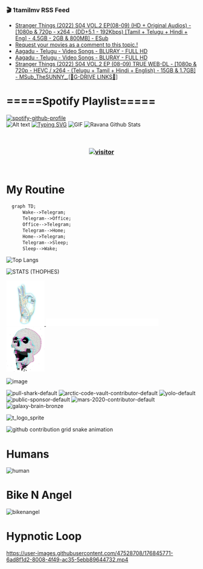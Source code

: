 ### 🎬 1tamilmv RSS Feed

<!-- BLOG-POST-LIST:START -->
- [Stranger Things &lpar;2022&rpar; S04 VOL.2 EP&lpar;08-09&rpar; &lpar;HD + Original Audios&rpar; - [1080p &amp; 720p - x264 - &lpar;DD+5.1 - 192Kbps&rpar; [Tamil + Telugu + Hindi + Eng] - 4.5GB - 2GB &amp; 800MB] - ESub](https://www.1tamilmv.space/index.php?/forums/topic/164819-stranger-things-2022-s04-vol2-ep08-09-hd-original-audios-1080p-720p-x264-dd51-192kbps-tamil-telugu-hindi-eng-45gb-2gb-800mb-esub/&do=findComment&comment=329515)
- [Request your movies as a comment to this topic.!](https://www.1tamilmv.space/index.php?/forums/topic/79-request-your-movies-as-a-comment-to-this-topic/&do=findComment&comment=329514)
- [Aagadu - Telugu - Video Songs - BLURAY - FULL HD](https://www.1tamilmv.space/index.php?/forums/topic/117865-aagadu-telugu-video-songs-bluray-full-hd/&do=findComment&comment=329513)
- [Aagadu - Telugu - Video Songs - BLURAY - FULL HD](https://www.1tamilmv.space/index.php?/forums/topic/164835-aagadu-telugu-video-songs-bluray-full-hd/&do=findComment&comment=329512)
- [Stranger Things &lpar;2022&rpar; S04 VOL.2 EP &lpar;08-09&rpar; TRUE WEB-DL - [1080p &amp; 720p - HEVC / x264 - &lpar;Telugu + Tamil + Hindi + English&rpar; - 15GB &amp; 1.7GB] - MSub_TheSUNNY_.[🔰G-DRIVE LINKS🔰]](https://www.1tamilmv.space/index.php?/forums/topic/164834-stranger-things-2022-s04-vol2-ep-08-09-true-web-dl-1080p-720p-hevc-x264-telugu-tamil-hindi-english-15gb-17gb-msub_thesunny_%F0%9F%94%B0g-drive-links%F0%9F%94%B0/&do=findComment&comment=329511)
<!-- BLOG-POST-LIST:END -->

# =====Spotify Playlist=====
[![spotify-github-profile](https://spotify-github-profile.vercel.app/api/view?uid=31rfzgmuvvewegdlxvlev4ynz4vu&cover_image=true&theme=default&bar_color=53b14f&bar_color_cover=true)](https://ravana69.github.io/rss)
</br>
![Alt text](https://spotify-recently-played-readme.vercel.app/api?user=31rfzgmuvvewegdlxvlev4ynz4vu)
[![Typing SVG](https://readme-typing-svg.herokuapp.com?color=%2336BCF7&center=true&vCenter=true&multiline=true&height=81&lines=I+AM+RAVANA;CONTACT+ME+ON+TELEGRAM%3A+%40R4V4N4)](https://git.io/typing-svg)
<img align="centre" height="400px" width="490px" alt="GIF" src="https://github.com/ravana69/ravana69/blob/master/rvm.gif" />
![Ravana Github Stats](https://github-readme-stats.vercel.app/api?username=ravana69&&show_icons=true&theme=radical)

<br />
<h3 align="center"> <a href="https://t.me/r4v4n4"><img src="https://profile-counter.glitch.me/ravana69/count.svg" alt="visitor" width="600"></a> </h3>
</br>

<H1>My Routine</H1>

```mermaid
  graph TD;
      Wake-->Telegram;
      Telegram-->Office;
      Office-->Telegram;
      Telegram-->Home;
      Home-->Telegram;
      Telegram-->Sleep;
      Sleep-->Wake;
```
![Top Langs](https://github-readme-stats.vercel.app/api/top-langs/?username=ravana69&&show_icons=true&theme=radical)

![STATS (THOPHES)](https://github-profile-trophy.vercel.app/?username=ravana69&theme=gruvbox&margin-w=10&margin-h=15&column=8)
<br />
<p align="left">
    <a href="#">
        <img width="20%" src="./assets/images/hand.gif" alt="" />
    </a>
    <a href="#">
        <img width="59%" src="./assets/images/spacer.png" alt="" >
    </a>
    <a href="#">
        <img width="20%" src="./assets/images/skull.gif" alt="" />
    </a>
</p>


![image](https://user-images.githubusercontent.com/47528708/175298537-0623dc00-7b1a-4ec1-b5b1-71768763a234.png)

<img width="148" alt="pull-shark-default" src="https://user-images.githubusercontent.com/47528708/176419715-70981865-4dc6-489a-8a1a-06842db67b15.gif"> <img width="148" alt="arctic-code-vault-contributor-default" src="https://user-images.githubusercontent.com/47528708/175267501-e1fbbb8f-c2b2-4882-b865-2ac4debef26c.png"> <img width="148" alt="yolo-default" src="https://user-images.githubusercontent.com/47528708/175267654-281a1880-1129-4b7b-bf2f-de5dd2bc5afa.png"> <img width="148" alt="public-sponsor-default" src="https://user-images.githubusercontent.com/47528708/175268448-2e78cc75-fb25-4d76-bd22-7df520446b45.png"> <img width="148" alt="mars-2020-contributor-default" src="https://user-images.githubusercontent.com/47528708/175268475-de6d987a-3be9-4353-86a5-23b422559355.png"> <img width="148" alt="galaxy-brain-bronze" src="https://user-images.githubusercontent.com/47528708/176419717-e2fdca8b-0fdc-47dd-9511-a7ff52178a33.gif">

![t_logo_sprite](https://user-images.githubusercontent.com/47528708/175293007-21ff1792-1fca-4be3-bcae-12fdc3aa414f.svg)

![github contribution grid snake animation](https://raw.githubusercontent.com/ravana69/ravana69/output/github-contribution-grid-snake-dark.svg#gh-dark-mode-only)

# Humans
<img width="170" alt="human" src="https://user-images.githubusercontent.com/47528708/176413829-c142d478-1c96-4c3c-a2a4-2dd35374c335.gif">

# Bike N Angel
<img width="170" alt="bikenangel" src="https://user-images.githubusercontent.com/47528708/176616968-3a44f91e-8016-477c-9bb5-c4689a1adbee.gif">

# Hypnotic Loop

https://user-images.githubusercontent.com/47528708/176845771-6ad8f1d2-8008-4f49-ac35-5ebb89644732.mp4


